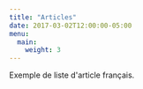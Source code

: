```yaml
---
title: "Articles"
date: 2017-03-02T12:00:00-05:00
menu:
  main:
    weight: 3
---
```

Exemple de liste d'article français.